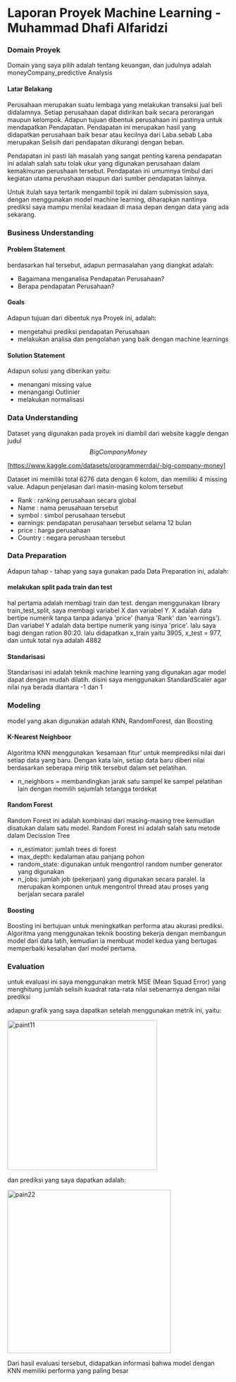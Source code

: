 # Laporan Proyek Machine Learning - Muhammad Dhafi Alfaridzi

### Domain Proyek

Domain yang saya pilih adalah tentang keuangan, dan judulnya adalah moneyCompany_predictive Analysis

#### Latar Belakang

Perusahaan merupakan suatu lembaga yang melakukan transaksi jual beli didalamnya. Setiap perusahaan dapat didirikan baik secara perorangan maupun kelompok. Adapun tujuan dibentuk perusahaan ini pastinya untuk mendapatkan Pendapatan. Pendapatan ini merupakan hasil yang didapatkan perusahaan baik besar atau kecilnya dari Laba.sebab Laba merupakan Selisih dari pendapatan dikurangi dengan beban.

Pendapatan ini pasti lah masalah yang sangat penting karena pendapatan ini adalah salah satu tolak ukur yang digunakan perusahaan dalam kemakmuran perushaan tersebut. Pendapatan ini umumnya timbul dari kegiatan utama perushaan maupun dari sumber pendapatan lainnya.

Untuk itulah saya tertarik mengambil topik ini dalam submission saya, dengan menggunakan model machine learning, diharapkan nantinya prediksi saya mampu menilai keadaan di masa depan dengan data yang ada sekarang.

### Business Understanding

#### Problem Statement

berdasarkan hal tersebut, adapun permasalahan yang diangkat adalah:

* Bagaimana menganalisa Pendapatan Perusahaan?
* Berapa pendapatan Perusahaan?

#### Goals

Adapun tujuan dari dibentuk nya Proyek ini, adalah:

* mengetahui prediksi pendapatan Perusahaan
* melakukan analisa dan pengolahan yang baik dengan machine learnings

#### Solution Statement

Adapun solusi yang diberikan yaitu:

* menangani missing value
* menangangi Outlinier 
* melakukan normalisasi

### Data Understanding

Dataset yang digunakan pada proyek ini diambil dari website kaggle dengan judul $$ Big Company Money $$ 

[https://www.kaggle.com/datasets/programmerrdai/-big-company-money]

Dataset ini memiliki total 6276 data dengan 6 kolom, dan memiliki 4 missing value. Adapun penjelasan dari masin-masing kolom tersebut

* Rank : ranking perusahaan secara global
* Name : nama perusahaan tersebut
* symbol : simbol perusahaan tersebut
* earnings: pendapatan perusahaan tersebut selama 12 bulan
* price : harga perusahaan
* Country : negara perushaan tersebut

### Data Preparation

Adapun tahap - tahap yang saya gunakan pada Data Preparation ini, adalah: 

#### melakukan split pada train dan test

hal pertama adalah membagi train dan test. dengan menggunakan library train_test_split, saya membagi variabel X dan variabel Y. X adalah data bertipe numerik tanpa tanpa adanya 'price' (hanya 'Rank' dan 'earnings'). Dan variabel Y adalah data bertipe numerik yang isinya 'price'. lalu saya bagi dengan ration 80:20. lalu didapatkan x_train yaitu 3905, x_test = 977, dan untuk total nya adalah 4882

#### Standarisasi 

Standarisasi ini adalah teknik machine learning yang digunakan agar model dapat dengan mudah dilatih. disini saya menggunakan StandardScaler agar nilai nya berada diantara -1 dan 1

### Modeling

model yang akan digunakan adalah KNN, RandomForest, dan Boosting

#### K-Nearest Neighboor

Algoritma KNN menggunakan ‘kesamaan fitur’ untuk memprediksi nilai dari setiap data yang baru. Dengan kata lain, setiap data baru diberi nilai berdasarkan seberapa mirip titik tersebut dalam set pelatihan.

* n_neighbors = membandingkan jarak satu sampel ke sampel pelatihan lain dengan memilih sejumlah  tetangga terdekat 

#### Random Forest

Random Forest ini adalah kombinasi dari masing-masing tree kemudian disatukan dalam satu model. Random Forest ini adalah salah satu metode dalam Decission Tree

* n_estimator: jumlah trees di forest
* max_depth: kedalaman atau panjang pohon
* random_state: digunakan untuk mengontrol random number generator yang digunakan
* n_jobs: jumlah job (pekerjaan) yang digunakan secara paralel. Ia merupakan komponen untuk mengontrol thread atau proses yang berjalan secara paralel

#### Boosting

Boosting ini bertujuan untuk meningkatkan performa atau akurasi prediksi. Algoritma yang menggunakan teknik boosting bekerja dengan membangun model dari data latih, kemudian ia membuat model kedua yang bertugas memperbaiki kesalahan dari model pertama. 

### Evaluation

untuk evaluasi ini saya menggunakan metrik MSE (Mean Squad Error) yang menghitung jumlah selisih kuadrat rata-rata nilai sebenarnya dengan nilai prediksi


adapun grafik yang saya dapatkan setelah menggunakan metrik ini, yaitu:


<img width="340" alt="paint11" src="https://user-images.githubusercontent.com/93527916/189922308-d65ce867-c07b-45b3-a6fc-f9b7bc04a6e0.png">


dan prediksi yang saya dapatkan adalah:


<img width="371" alt="pain22" src="https://user-images.githubusercontent.com/93527916/189922533-155f10de-61b0-4a61-9d5c-c1b1984cb931.png">

Dari hasil evaluasi tersebut, didapatkan informasi bahwa model dengan KNN memiliki performa yang paling besar


